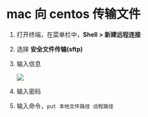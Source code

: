 # mac 向 centos 传输文件

1. 打开终端，在菜单栏中，**Shell > 新建远程连接**

2. 选择 **安全文件传输(sftp)**

3. 输入信息

   ![](https://gitee.com/kingmusi/imgs/raw/master/blog/20211124145450.png)

4. 输入密码

5. 输入命令，`put 本地文件路径 远程路径`

